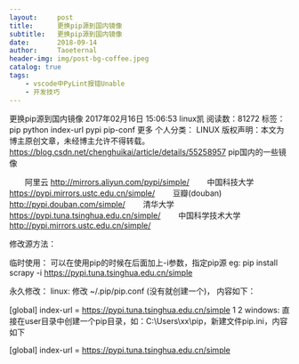 ```yaml
---
layout:     post
title:      更换pip源到国内镜像
subtitle:   更换pip源到国内镜像
date:       2018-09-14
author:     Taoeternal
header-img: img/post-bg-coffee.jpeg
catalog: true
tags:
    - vscode中PyLint报错Unable
    - 开发技巧 
---
```


更换pip源到国内镜像
2017年02月16日 15:06:53 linux凯 阅读数：81272 标签： pip python index-url pypi pip-conf 更多
个人分类： LINUX
版权声明：本文为博主原创文章，未经博主允许不得转载。	https://blog.csdn.net/chenghuikai/article/details/55258957
pip国内的一些镜像

  阿里云 http://mirrors.aliyun.com/pypi/simple/ 
  中国科技大学 https://pypi.mirrors.ustc.edu.cn/simple/ 
  豆瓣(douban) http://pypi.douban.com/simple/ 
  清华大学 https://pypi.tuna.tsinghua.edu.cn/simple/ 
  中国科学技术大学 http://pypi.mirrors.ustc.edu.cn/simple/

修改源方法：

临时使用： 
可以在使用pip的时候在后面加上-i参数，指定pip源 
eg: pip install scrapy -i https://pypi.tuna.tsinghua.edu.cn/simple

永久修改： 
linux: 
修改 ~/.pip/pip.conf (没有就创建一个)， 内容如下：

[global]
index-url = https://pypi.tuna.tsinghua.edu.cn/simple
1
2
windows: 
直接在user目录中创建一个pip目录，如：C:\Users\xx\pip，新建文件pip.ini，内容如下

[global]
index-url = https://pypi.tuna.tsinghua.edu.cn/simple
